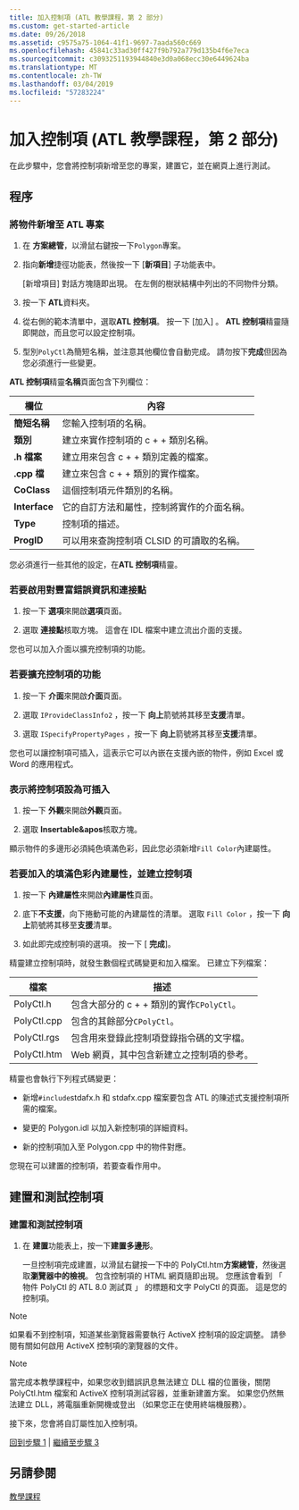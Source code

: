 ```yaml
---
title: 加入控制項 (ATL 教學課程，第 2 部分)
ms.custom: get-started-article
ms.date: 09/26/2018
ms.assetid: c9575a75-1064-41f1-9697-7aada560c669
ms.openlocfilehash: 45841c33ad30ff427f9b792a779d135b4f6e7eca
ms.sourcegitcommit: c3093251193944840e3d0a068ecc30e6449624ba
ms.translationtype: MT
ms.contentlocale: zh-TW
ms.lasthandoff: 03/04/2019
ms.locfileid: "57283224"
---
```

# <a name="adding-a-control-atl-tutorial-part-2"></a>加入控制項 (ATL 教學課程，第 2 部分)

在此步驟中，您會將控制項新增至您的專案，建置它，並在網頁上進行測試。

## <a name="procedures"></a>程序

### <a name="to-add-an-object-to-an-atl-project"></a>將物件新增至 ATL 專案

1. 在 **方案總管**，以滑鼠右鍵按一下`Polygon`專案。

1. 指向**新增**捷徑功能表，然後按一下 [**新項目**] 子功能表中。

    [新增項目] 對話方塊隨即出現。 在左側的樹狀結構中列出的不同物件分類。

1. 按一下  **ATL**資料夾。

1. 從右側的範本清單中，選取**ATL 控制項**。 按一下 [加入] 。 **ATL 控制項**精靈隨即開啟，而且您可以設定控制項。

1. 型別`PolyCtl`為簡短名稱，並注意其他欄位會自動完成。 請勿按下**完成**但因為您必須進行一些變更。

**ATL 控制項**精靈**名稱**頁面包含下列欄位：

|欄位|內容|
|-----------|--------------|
|**簡短名稱**|您輸入控制項的名稱。|
|**類別**|建立來實作控制項的 c + + 類別名稱。|
|**.h 檔案**|建立用來包含 c + + 類別定義的檔案。|
|**.cpp 檔**|建立來包含 c + + 類別的實作檔案。|
|**CoClass**|這個控制項元件類別的名稱。|
|**Interface**|它的自訂方法和屬性，控制將實作的介面名稱。|
|**Type**|控制項的描述。|
|**ProgID**|可以用來查詢控制項 CLSID 的可讀取的名稱。|

您必須進行一些其他的設定，在**ATL 控制項**精靈。

### <a name="to-enable-support-for-rich-error-information-and-connection-points"></a>若要啟用對豐富錯誤資訊和連接點

1. 按一下 **選項**來開啟**選項**頁面。

1. 選取 **連接點**核取方塊。 這會在 IDL 檔案中建立流出介面的支援。

您也可以加入介面以擴充控制項的功能。

### <a name="to-extend-the-controls-functionality"></a>若要擴充控制項的功能

1. 按一下 **介面**來開啟**介面**頁面。

1. 選取  `IProvideClassInfo2` ，按一下 **向上**箭號將其移至**支援**清單。

1. 選取  `ISpecifyPropertyPages` ，按一下 **向上**箭號將其移至**支援**清單。

您也可以讓控制項可插入，這表示它可以內嵌在支援內嵌的物件，例如 Excel 或 Word 的應用程式。

### <a name="to-make-the-control-insertable"></a>表示將控制項設為可插入

1. 按一下 **外觀**來開啟**外觀**頁面。

1. 選取  **Insertable&apos**核取方塊。

顯示物件的多邊形必須純色填滿色彩，因此您必須新增`Fill Color`內建屬性。

### <a name="to-add-a-fill-color-stock-property-and-create-the-control"></a>若要加入的填滿色彩內建屬性，並建立控制項

1. 按一下 **內建屬性**來開啟**內建屬性**頁面。

1. 底下**不支援**，向下捲動可能的內建屬性的清單。 選取  `Fill Color` ，按一下 **向上**箭號將其移至**支援**清單。

1. 如此即完成控制項的選項。 按一下 [ **完成**]。

精靈建立控制項時，就發生數個程式碼變更和加入檔案。 已建立下列檔案：

|檔案|描述|
|----------|-----------------|
|PolyCtl.h|包含大部分的 c + + 類別的實作`CPolyCtl`。|
|PolyCtl.cpp|包含的其餘部分`CPolyCtl`。|
|PolyCtl.rgs|包含用來登錄此控制項登錄指令碼的文字檔。|
|PolyCtl.htm|Web 網頁，其中包含新建立之控制項的參考。|

精靈也會執行下列程式碼變更：

- 新增`#include`stdafx.h 和 stdafx.cpp 檔案要包含 ATL 的陳述式支援控制項所需的檔案。

- 變更的 Polygon.idl 以加入新控制項的詳細資料。

- 新的控制項加入至 Polygon.cpp 中的物件對應。

您現在可以建置的控制項，若要查看作用中。

## <a name="building-and-testing-the-control"></a>建置和測試控制項

### <a name="to-build-and-test-the-control"></a>建置和測試控制項

1. 在 **建置**功能表上，按一下**建置多邊形**。

    一旦控制項完成建置，以滑鼠右鍵按一下中的 PolyCtl.htm**方案總管**，然後選取**瀏覽器中的檢視**。 包含控制項的 HTML 網頁隨即出現。 您應該會看到 「 物件 PolyCtl 的 ATL 8.0 測試頁 」 的標題和文字 PolyCtl 的頁面。 這是您的控制項。

> [!NOTE]
> 如果看不到控制項，知道某些瀏覽器需要執行 ActiveX 控制項的設定調整。 請參閱有關如何啟用 ActiveX 控制項的瀏覽器的文件。

> [!NOTE]
> 當完成本教學課程中，如果您收到錯誤訊息無法建立 DLL 檔的位置後，關閉 PolyCtl.htm 檔案和 ActiveX 控制項測試容器，並重新建置方案。 如果您仍然無法建立 DLL，將電腦重新開機或登出 （如果您正在使用終端機服務）。

接下來，您會將自訂屬性加入控制項。

[回到步驟 1](../atl/creating-the-project-atl-tutorial-part-1.md) &#124; [繼續至步驟 3](../atl/adding-a-property-to-the-control-atl-tutorial-part-3.md)

## <a name="see-also"></a>另請參閱

[教學課程](../atl/active-template-library-atl-tutorial.md)
